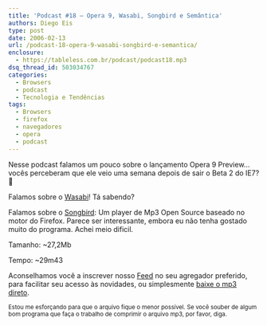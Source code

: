 ```yaml
---
title: 'Podcast #18 – Opera 9, Wasabi, Songbird e Semântica'
authors: Diego Eis
type: post
date: 2006-02-13
url: /podcast-18-opera-9-wasabi-songbird-e-semantica/
enclosure:
  - https://tableless.com.br/podcast/podcast18.mp3
dsq_thread_id: 503034767
categories:
  - Browsers
  - podcast
  - Tecnologia e Tendências
tags:
  - Browsers
  - firefox
  - navegadores
  - opera
  - podcast
---
```

Nesse podcast falamos um pouco sobre o lançamento Opera 9 Preview&#8230; vocês perceberam que ele veio uma semana depois de sair o Beta 2 do IE7? 🙂
  
Falamos sobre o [Wasabi][1]! Tá sabendo?
  
Falamos sobre o [Songbird][2]: Um player de Mp3 Open Source baseado no motor do Firefox. Parece ser interessante, embora eu não tenha gostado muito do programa. Achei meio dificil.

Tamanho: ~27,2Mb
  
Tempo: ~29m43

Aconselhamos você a inscrever nosso [Feed][3] no seu agregador preferido, para facilitar seu acesso às novidades, ou simplesmente [baixe o mp3 direto][4].

<small>Estou me esforçando para que o arquivo fique o menor possível. Se você souber de algum bom programa que faça o trabalho de comprimir o arquivo mp3, por favor, diga.</small>

 [1]: https://www.wasabi.com.br/
 [2]: https://songbirdnest.com/
 [3]: https://feeds.feedburner.com/tableless/
 [4]: https://tableless.com.br/podcast/podcast18.mp3